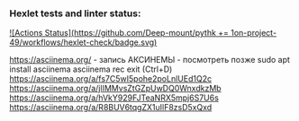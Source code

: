### Hexlet tests and linter status:
[![Actions Status](https://github.com/Deep-mount/pythk += 1on-project-49/workflows/hexlet-check/badge.svg)](https://github.com/Deep-mount/python-project-49/actions)

https://asciinema.org/ - запись АКСИНЕМЫ - посмотреть позже
sudo apt install asciinema
asciinema rec
exit (Ctrl+D)
https://asciinema.org/a/fs7C5wI5pohe2poLnlUEd1Q2c
https://asciinema.org/a/jlIMMvsZtGZpUwDQ0WnxdkzMb
https://asciinema.org/a/hVkY929FJTeaNRX5mpj6S7U6s
https://asciinema.org/a/R8BUV6tqgZX1uIlF8zsD5xQxd

